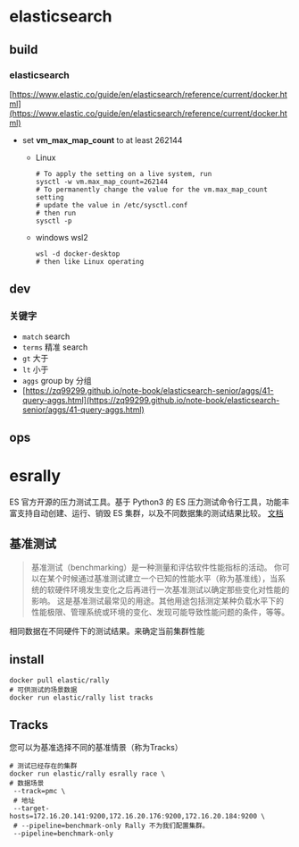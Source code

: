 # elasticsearch

## build

### elasticsearch

[https://www.elastic.co/guide/en/elasticsearch/reference/current/docker.html](https://www.elastic.co/guide/en/elasticsearch/reference/current/docker.html)

- set **vm_max_map_count** to at least 262144
  - Linux

      ```shell
      # To apply the setting on a live system, run
      sysctl -w vm.max_map_count=262144
      # To permanently change the value for the vm.max_map_count setting
      # update the value in /etc/sysctl.conf
      # then run
      sysctl -p
      ```

  - windows wsl2

      ```shell
      wsl -d docker-desktop
      # then like Linux operating
      ```

## dev

### 关键字

- `match` search
- `terms` 精准 search
- `gt` 大于
- `lt` 小于
- `aggs` group by 分组
- [https://zq99299.github.io/note-book/elasticsearch-senior/aggs/41-query-aggs.html](https://zq99299.github.io/note-book/elasticsearch-senior/aggs/41-query-aggs.html)

## ops

# esrally

ES 官方开源的压力测试工具。基于 Python3 的 ES 压力测试命令行工具，功能丰富支持自动创建、运行、销毁 ES 集群，以及不同数据集的测试结果比较。
[文档](https://esrally.readthedocs.io/en/stable/quickstart.html)

## 基准测试

> 基准测试（benchmarking）是一种测量和评估软件性能指标的活动。
> 你可以在某个时候通过基准测试建立一个已知的性能水平（称为基准线），当系统的软硬件环境发生变化之后再进行一次基准测试以确定那些变化对性能的影响。
> 这是基准测试最常见的用途。其他用途包括测定某种负载水平下的性能极限、管理系统或环境的变化、发现可能导致性能问题的条件，等等。

相同数据在不同硬件下的测试结果。来确定当前集群性能

## install

```shell
docker pull elastic/rally
# 可供测试的场景数据
docker run elastic/rally list tracks
```

## Tracks

您可以为基准选择不同的基准情景（称为Tracks）

```shell
# 测试已经存在的集群
docker run elastic/rally esrally race \
# 数据场景
 --track=pmc \
 # 地址
 --target-hosts=172.16.20.141:9200,172.16.20.176:9200,172.16.20.184:9200 \
 # --pipeline=benchmark-only Rally 不为我们配置集群。
 --pipeline=benchmark-only
```
